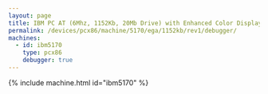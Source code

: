 ```yaml
---
layout: page
title: IBM PC AT (6Mhz, 1152Kb, 20Mb Drive) with Enhanced Color Display and Debugger
permalink: /devices/pcx86/machine/5170/ega/1152kb/rev1/debugger/
machines:
  - id: ibm5170
    type: pcx86
    debugger: true
---
```


{% include machine.html id="ibm5170" %}

